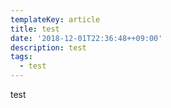 ```yaml
---
templateKey: article
title: test
date: '2018-12-01T22:36:48++09:00'
description: test
tags:
  - test
---
```

test

